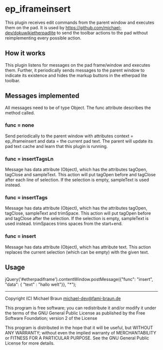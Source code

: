 ep\_iframeinsert
================

This plugin receives edit commands from the parent window and executes them on the pad. It is used by
https://github.com/michael-dev/dokuwikietherpadlite to send the toolbar actions to the pad without reimplementing every possible action.

How it works
------------

This plugin listens for messages on the pad frame/window and executes them. Further, it periodically sends messages to the parent window to indicate its existence and hides the markup buttons in the etherpad lite toolbar.

Messages implemented
--------------------

All messages need to be of type Object.
The func attribute describes the method called.

### func = none ###

Send periodically to the parent window with attributes context = ep\_iframeinsert and data = the current pad text. The parent will update its pad text cache and learn that this plugin is running.

### func = insertTagsLn ###

Message has data attribute (Object), which has the attributes tagOpen, tagClose and sampleText. This action will put tagOpen before and tagClose after each line of selection. If the selection is empty, sampleText is used instead.

### func = insertTags ###

Message has data attribute (Object), which has the attributes tagOpen, tagClose, sampleText and trimSpace. This action will put tagOpen before and tagClose after the selection. If the selection is empty, sampleText is used instead. trimSpaces trims spaces from the start+end.

### func = insert ###

Message has data attribute (Object), which has attribute text. This action replaces the current selection (which can be empty) with the given text.

Usage
-----

jQuery('#etherpadiframe').contentWindow.postMessage({"func": "insert", "data": { "text" : "hallo welt"}}, "*");

----
Copyright (C) Michael Braun <michael-dev@fami-braun.de>

This program is free software; you can redistribute it and/or modify
it under the terms of the GNU General Public License as published by
the Free Software Foundation; version 2 of the License

This program is distributed in the hope that it will be useful,
but WITHOUT ANY WARRANTY; without even the implied warranty of
MERCHANTABILITY or FITNESS FOR A PARTICULAR PURPOSE.  See the
GNU General Public License for more details.

